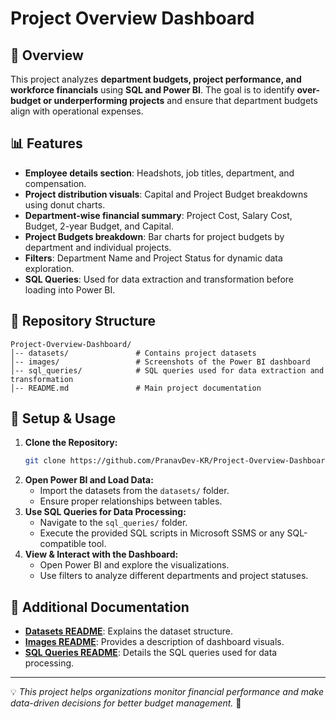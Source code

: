 # Project Overview Dashboard

## 📌 Overview
This project analyzes **department budgets, project performance, and workforce financials** using **SQL and Power BI**. The goal is to identify **over-budget or underperforming projects** and ensure that department budgets align with operational expenses.

## 📊 Features
- **Employee details section**: Headshots, job titles, department, and compensation.
- **Project distribution visuals**: Capital and Project Budget breakdowns using donut charts.
- **Department-wise financial summary**: Project Cost, Salary Cost, Budget, 2-year Budget, and Capital.
- **Project Budgets breakdown**: Bar charts for project budgets by department and individual projects.
- **Filters**: Department Name and Project Status for dynamic data exploration.
- **SQL Queries**: Used for data extraction and transformation before loading into Power BI.

## 📂 Repository Structure
```
Project-Overview-Dashboard/
│-- datasets/               # Contains project datasets
│-- images/                 # Screenshots of the Power BI dashboard
│-- sql_queries/            # SQL queries used for data extraction and transformation
│-- README.md               # Main project documentation
```

## 📝 Setup & Usage
1. **Clone the Repository:**
   ```sh
   git clone https://github.com/PranavDev-KR/Project-Overview-Dashboard.git
   ```
2. **Open Power BI and Load Data:**
   - Import the datasets from the `datasets/` folder.
   - Ensure proper relationships between tables.
3. **Use SQL Queries for Data Processing:**
   - Navigate to the `sql_queries/` folder.
   - Execute the provided SQL scripts in Microsoft SSMS or any SQL-compatible tool.
4. **View & Interact with the Dashboard:**
   - Open Power BI and explore the visualizations.
   - Use filters to analyze different departments and project statuses.

## 📎 Additional Documentation
- **[Datasets README](datasets/README.md)**: Explains the dataset structure.
- **[Images README](images/README.md)**: Provides a description of dashboard visuals.
- **[SQL Queries README](sql_queries/README.md)**: Details the SQL queries used for data processing.

---
💡 *This project helps organizations monitor financial performance and make data-driven decisions for better budget management.* 🚀
